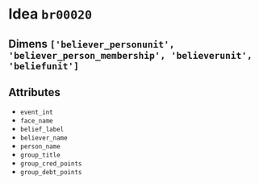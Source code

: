 # Idea `br00020`

## Dimens `['believer_personunit', 'believer_person_membership', 'believerunit', 'beliefunit']`

## Attributes
- `event_int`
- `face_name`
- `belief_label`
- `believer_name`
- `person_name`
- `group_title`
- `group_cred_points`
- `group_debt_points`
